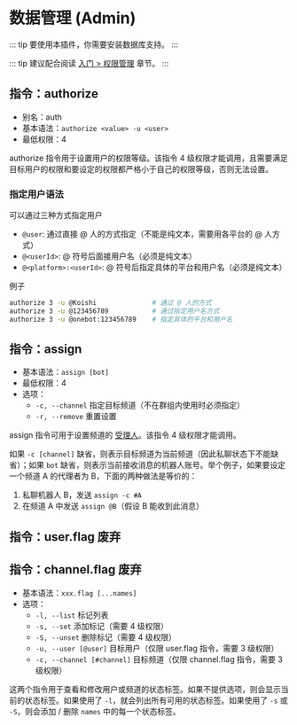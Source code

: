 # 数据管理 (Admin)

::: tip
要使用本插件，你需要安装数据库支持。
:::

::: tip
建议配合阅读 [入门 > 权限管理](../../manual/usage/customize.md#权限管理) 章节。
:::

## 指令：authorize

- 别名：auth
- 基本语法：`authorize <value> -u <user>`
- 最低权限：4

authorize 指令用于设置用户的权限等级。该指令 4 级权限才能调用，且需要满足目标用户的权限和要设定的权限都严格小于自己的权限等级，否则无法设置。

### 指定用户语法

可以通过三种方式指定用户

- `@user`: 通过直接 @ 人的方式指定（不能是纯文本，需要用各平台的 @ 人方式）
- `@<userId>`: @ 符号后面接用户名（必须是纯文本）
- `@<platform>:<userId>`: @ 符号后指定具体的平台和用户名（必须是纯文本）

例子

```sh
authorize 3 -u @Koishi              # 通过 @ 人的方式
authorize 3 -u @123456789           # 通过指定用户名方式
authorize 3 -u @onebot:123456789    # 指定具体的平台和用户名
```

## 指令：assign

- 基本语法：`assign [bot]`
- 最低权限：4
- 选项：
  - `-c, --channel` 指定目标频道（不在群组内使用时必须指定）
  - `-r, --remove` 重置设置

assign 指令可用于设置频道的 [受理人](../../manual/usage/customize.md#受理人机制)。该指令 4 级权限才能调用。

如果 `-c [channel]` 缺省，则表示目标频道为当前频道（因此私聊状态下不能缺省）；如果 `bot` 缺省，则表示当前接收消息的机器人账号。举个例子，如果要设定一个频道 A 的代理者为 B，下面的两种做法是等价的：

1. 私聊机器人 B，发送 `assign -c #A`
2. 在频道 A 中发送 `assign @B`（假设 B 能收到此消息）

## 指令：user.flag <badge type="danger">废弃</badge>
## 指令：channel.flag <badge type="danger">废弃</badge>

- 基本语法：`xxx.flag [...names]`
- 选项：
  - `-l, --list` 标记列表
  - `-s, --set` 添加标记（需要 4 级权限）
  - `-S, --unset` 删除标记（需要 4 级权限）
  - `-u, --user [@user]` 目标用户（仅限 user.flag 指令，需要 3 级权限）
  - `-c, --channel [#channel]` 目标频道（仅限 channel.flag 指令，需要 3 级权限）

这两个指令用于查看和修改用户或频道的状态标签。如果不提供选项，则会显示当前的状态标签。如果使用了 `-l`，就会列出所有可用的状态标签。如果使用了 `-s` 或 `-S`，则会添加 / 删除 `names` 中的每一个状态标签。
